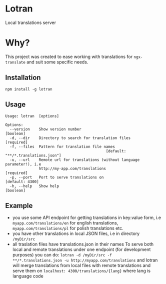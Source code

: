 # Lotran
Local translations server
# Why?
This project was created to ease working with translations for ```ngx-translate``` and suit some specific needs. 
## Installation 
```npm install -g lotran```

## Usage
``` 
Usage: lotran  [options]

Options:
  --version    Show version number                                     [boolean]
  -d, --dir    Directory to search for translation files              [required]
  -f, --files  Pattern for translation file names
                                             [default: "**/*.translations.json"]
  -u, --url    Remote url for translations (without language parameter!), i.e
               http://my-app.com/translations                         [required]
  -p, --port   Port to serve translations on                     [default: 4300]
  -h, --help   Show help                                               [boolean]

```
## Example
* you use some API endpoint for getting translations in key:value form, i.e ```myapp.com/translations/en``` for english translations, ```myapp.com/translations/pl``` for polish translations etc.
* you have other translations in local JSON files, i.e in directory `/myDir/src`
* all traslation files have  translations.json in their names
To serve both local and remote translations under one endpoint (for development purposes) you can do:
```lotran -d /myDir/src -f **/*.translations.json -u http://myapp.com/translations```
and lotran will merge translations from local files with remote translations and serve them on ```localhost: 4300/translations/{lang}``` where lang is language code
 